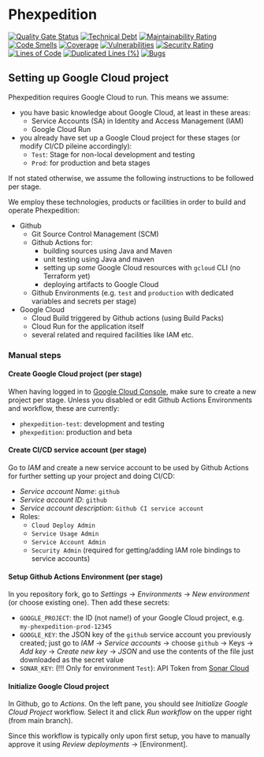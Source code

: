 # Phexpedition

[![Quality Gate Status](https://sonarcloud.io/api/project_badges/measure?project=bjblazko_phexpedition&metric=alert_status)](https://sonarcloud.io/summary/new_code?id=bjblazko_phexpedition)
[![Technical Debt](https://sonarcloud.io/api/project_badges/measure?project=bjblazko_phexpedition&metric=sqale_index)](https://sonarcloud.io/summary/new_code?id=bjblazko_phexpedition)
[![Maintainability Rating](https://sonarcloud.io/api/project_badges/measure?project=bjblazko_phexpedition&metric=sqale_rating)](https://sonarcloud.io/summary/new_code?id=bjblazko_phexpedition)
[![Code Smells](https://sonarcloud.io/api/project_badges/measure?project=bjblazko_phexpedition&metric=code_smells)](https://sonarcloud.io/summary/new_code?id=bjblazko_phexpedition)
[![Coverage](https://sonarcloud.io/api/project_badges/measure?project=bjblazko_phexpedition&metric=coverage)](https://sonarcloud.io/summary/new_code?id=bjblazko_phexpedition)
[![Vulnerabilities](https://sonarcloud.io/api/project_badges/measure?project=bjblazko_phexpedition&metric=vulnerabilities)](https://sonarcloud.io/summary/new_code?id=bjblazko_phexpedition)
[![Security Rating](https://sonarcloud.io/api/project_badges/measure?project=bjblazko_phexpedition&metric=security_rating)](https://sonarcloud.io/summary/new_code?id=bjblazko_phexpedition)
[![Lines of Code](https://sonarcloud.io/api/project_badges/measure?project=bjblazko_phexpedition&metric=ncloc)](https://sonarcloud.io/summary/new_code?id=bjblazko_phexpedition)
[![Duplicated Lines (%)](https://sonarcloud.io/api/project_badges/measure?project=bjblazko_phexpedition&metric=duplicated_lines_density)](https://sonarcloud.io/summary/new_code?id=bjblazko_phexpedition)
[![Bugs](https://sonarcloud.io/api/project_badges/measure?project=bjblazko_phexpedition&metric=bugs)](https://sonarcloud.io/summary/new_code?id=bjblazko_phexpedition)

## Setting up Google Cloud project

Phexpedition requires Google Cloud to run. This means we assume:

- you have basic knowledge about Google Cloud, at least in these areas:
  - Service Accounts (SA) in Identity and Access Management (IAM)
  - Google Cloud Run
- you already have set up a Google Cloud project for these stages (or modify CI/CD pileine accordingly):
  - `Test`: Stage for non-local development and testing
  - `Prod`: for production and beta stages

If not stated otherwise, we assume the following instructions to be followed per stage.

We employ these technologies, products or facilities in order to build and operate Phexpedition:

- Github
  - Git Source Control Management (SCM)
  - Github Actions for:
    - building sources using Java and Maven 
    - unit testing using Java and maven
    - setting up _some_ Google Cloud resources with `gcloud` CLI (no Terraform yet)
    - deploying artifacts to Google Cloud
  - Github Environments (e.g. `test` and `production` with dedicated variables and secrets per stage)
- Google Cloud
  - Cloud Build triggered by Github actions (using Build Packs)
  - Cloud Run for the application itself
  - several related and required facilities like IAM etc.

### Manual steps

#### Create Google Cloud project (per stage)

When having logged in to [Google Cloud Console](https://console.cloud.google.com),
make sure to create a new project per stage. Unless you disabled or edit Github Actions Environments and workflow, these are currently:

- `phexpedition-test`: development and testing
- `phexpedition`: production and beta


#### Create CI/CD service account (per stage)

Go to *IAM* and create a new service account to be used by Github Actions
for further setting up your project and doing CI/CD:

- _Service account Name_: `github`
- _Service account ID_: `github`
- _Service account description_: `Github CI service account`
- Roles:
  - `Cloud Deploy Admin`
  - `Service Usage Admin`
  - `Service Account Admin`
  - `Security Admin` (required for getting/adding IAM role bindings to service accounts)


#### Setup Github Actions Environment (per stage)

In you repository fork, go to _Settings_ &rarr; _Environments_ &rarr; _New environment_ (or choose existing one).
Then add these secrets:

* `GOOGLE_PROJECT`: the ID (not name!) of your Google Cloud project, e.g. `my-phexpedition-prod-12345`
* `GOOGLE_KEY`: the JSON key of the `github` service account you previously created; just go to _IAM_ &rarr; _Service accounts_ &rarr; choose `github` &rarr; Keys &rarr; _Add key_ &rarr; _Create new key_ &rarr; _JSON_ and use the contents of the file just downloaded as the secret value
* `SONAR_KEY`: (!!! Only for environment `Test`): API Token from [Sonar Cloud](https://sonarcloud.io)

#### Initialize Google Cloud project

In Github, go to _Actions_. On the left pane, you should see _Initialize Google Cloud Project_ workflow.
Select it and click _Run workflow_ on the upper right (from main branch).

Since this workflow is typically only upon first setup, you have to manually
approve it using _Review deployments_ &rarr; [Environment].
